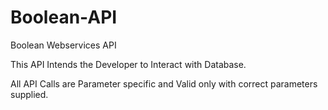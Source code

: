 # Boolean-API
Boolean Webservices API

This API Intends the Developer to Interact with Database.

All API Calls are Parameter specific and Valid only with correct parameters supplied.
